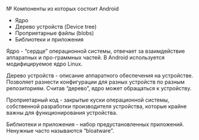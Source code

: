 № Компоненты из которых состоит Android

*	Ядро 
*	Дерево устройств (Device tree)
*	Проприетарные файлы (blobs) 
*	Библиотеки и приложения 
 
Ядро - “сердце” операционной системы, отвечает за взаимдействие аппаратных и про-граммных частей. В Android используется модифицируемое ядро Linux. 
 
Дерево устройств - описание аппаратного обеспечения на устройстве. Позволяет разнести конфигурации для разных устройств по разным репозиториям. Считав “дерево”, ядро может обращаться к устройству. 
 
Проприетарный код - закрытые куски операционной системы, собственной разработки производителя устройства, которые крайне важны для функционирования устройства. 
 
Библиотеки и приложения - набор предустановленных приложений. Ненужные часто называются “bloatware”.
